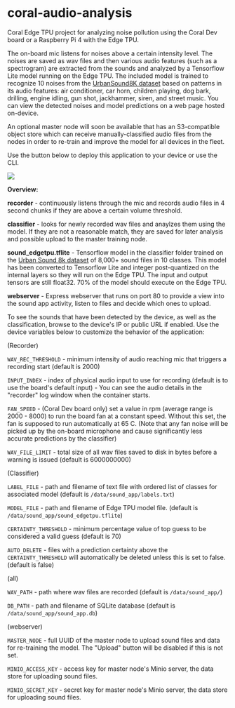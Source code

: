 # coral-audio-analysis
Coral Edge TPU project for analyzing noise pollution using the Coral Dev board or a Raspberry Pi 4 with the Edge TPU.

The on-board mic listens for noises above a certain intensity level. The noises are saved as wav files and then various audio features (such as a spectrogram) are extracted from the sounds and analyzed by a Tensorflow Lite model running on the Edge TPU. The included model is trained to recognize 10 noises from the [UrbanSound8K dataset](https://urbansounddataset.weebly.com/urbansound8k.html) based on patterns in its audio features: air conditioner, car horn, children playing, dog bark, drilling, engine idling, gun shot, jackhammer, siren, and street music. You can view the detected noises and model predictions on a web page hosted on-device.

An optional master node will soon be available that has an S3-compatible object store which can receive manually-classified audio files from the nodes in order to re-train and improve the model for all devices in the fleet.

Use the button below to deploy this application to your device or use the CLI.

[![](https://www.balena.io/deploy.png)](https://dashboard.balena-cloud.com/deploy?repoUrl=https://github.com/balenalabs-incubator/coral-audio-analysis)

**Overview:**

**recorder** - continuously listens through the mic and records audio files in 4 second chunks if they are above a certain volume threshold.

**classifier** - looks for newly recorded wav files and anaylzes them using the model. If they are not a reasonable match, they are saved for later analysis and possible upload to the master training node.

**sound_edgetpu.tflite** - Tensorflow model in the classifier folder trained on the [Urban Sound 8k dataset](https://urbansounddataset.weebly.com/) of 8,000+ sound files in 10 classes. This model has been converted to Tensorflow Lite and integer post-quantized on the internal layers so they will run on the Edge TPU. The input and output tensors are still float32. 70% of the model should execute on the Edge TPU.

**webserver** - Express webserver that runs on port 80 to provide a view into the sound app activity, listen to files and decide which ones to upload. 

To see the sounds that have been detected by the device, as well as the classification, browse to the device's IP or public URL if enabled.
Use the device variables below to customize the behavior of the application:

(Recorder)

`WAV_REC_THRESHOLD` - minimum intensity of audio reaching mic that triggers a recording start (default is 2000)

`INPUT_INDEX` - index of physical audio input to use for recording (default is to use the board's default input) - You can see the audio details in the "recorder" log window when the container starts.

`FAN_SPEED` - (Coral Dev board only) set a value in rpm (average range is 2000 - 8000) to run the board fan at a constant speed. Without this set, the fan is supposed to run automatically at 65 C. (Note that any fan noise will be picked up by the on-board microphone and cause significantly less accurate predictions by the classifier)

`WAV_FILE_LIMIT` - total size of all wav files saved to disk in bytes before a warning is issued (default is 6000000000)

(Classifier)

`LABEL_FILE` - path and filename of text file with ordered list of classes for associated model (default is `/data/sound_app/labels.txt`)

`MODEL_FILE` - path and filename of Edge TPU model file. (default is `/data/sound_app/sound_edgetpu.tflite`)

`CERTAINTY_THRESHOLD` - minimum percentage value of top guess to be considered a valid guess (default is 70)

`AUTO_DELETE` - files with a prediction certainty above the `CERTAINTY_THRESHOLD` will automatically be deleted unless this is set to false. (default is false)

(all)

`WAV_PATH` - path where wav files are recorded (default is `/data/sound_app/`)

`DB_PATH` - path and filename of SQLite database (default is `/data/sound_app/sound_app.db`)

(webserver)

`MASTER_NODE` - full UUID of the master node to upload sound files and data for re-training the model. The "Upload" button will be disabled if this is not set.

`MINIO_ACCESS_KEY` - access key for master node's Minio server, the data store for uploading sound files. 

`MINIO_SECRET_KEY` - secret key for master node's Minio server, the data store for uploading sound files. 
